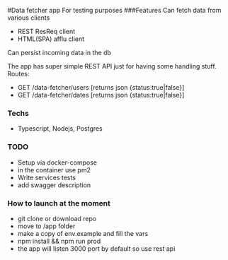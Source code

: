 #Data fetcher app
For testing purposes
###Features
Can fetch data from various clients
- REST ResReq client
- HTML(SPA) afflu client

Can persist incoming data in the db

The app has super simple REST API just for having some handling stuff.
Routes:
- GET /data-fetcher/users [returns json {status:true|false}]
- GET /data-fetcher/dates [returns json {status:true|false}]

### Techs
- Typescript, Nodejs, Postgres

### TODO
- Setup via docker-compose
- in the container use pm2
- Write services tests
- add swagger description

### How to launch at the moment
- git clone or download repo
- move to /app folder
- make a copy of env.example and fill the vars
- npm install && npm run prod
- the app will listen 3000 port by default so use rest api